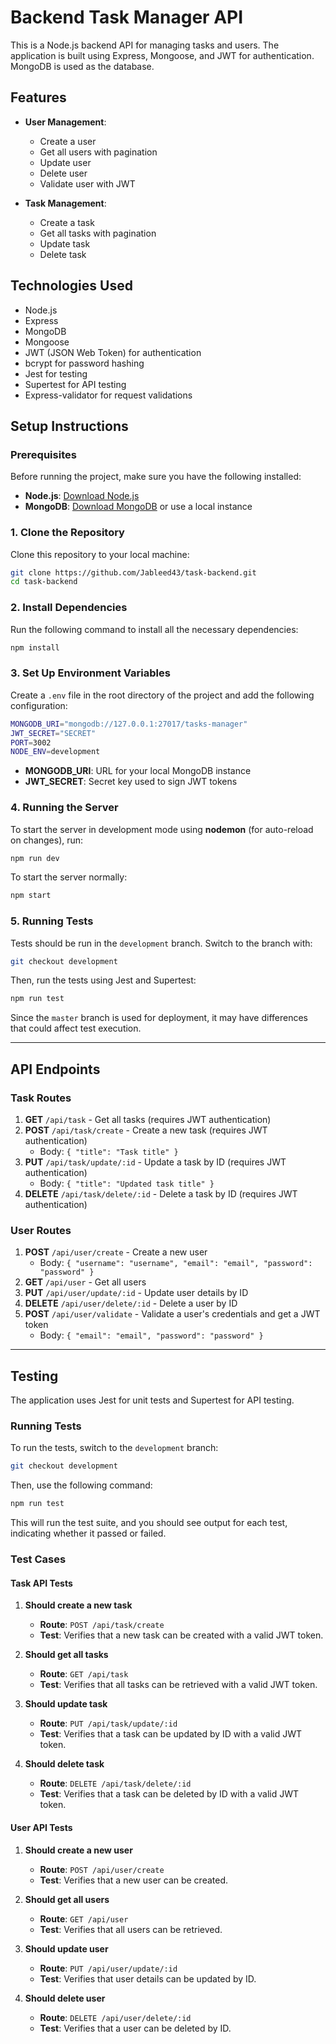 # Backend Task Manager API

This is a Node.js backend API for managing tasks and users. The application is built using Express, Mongoose, and JWT for authentication. MongoDB is used as the database.

## Features

- **User Management**:
  - Create a user
  - Get all users with pagination
  - Update user
  - Delete user
  - Validate user with JWT

- **Task Management**:
  - Create a task
  - Get all tasks with pagination
  - Update task
  - Delete task

## Technologies Used

- Node.js
- Express
- MongoDB
- Mongoose
- JWT (JSON Web Token) for authentication
- bcrypt for password hashing
- Jest for testing
- Supertest for API testing
- Express-validator for request validations

## Setup Instructions

### Prerequisites

Before running the project, make sure you have the following installed:

- **Node.js**: [Download Node.js](https://nodejs.org/)
- **MongoDB**: [Download MongoDB](https://www.mongodb.com/try/download/community) or use a local instance

### 1. Clone the Repository

Clone this repository to your local machine:

```bash
git clone https://github.com/Jableed43/task-backend.git
cd task-backend
```

### 2. Install Dependencies

Run the following command to install all the necessary dependencies:

```bash
npm install
```

### 3. Set Up Environment Variables

Create a `.env` file in the root directory of the project and add the following configuration:

```bash
MONGODB_URI="mongodb://127.0.0.1:27017/tasks-manager"
JWT_SECRET="SECRET"
PORT=3002
NODE_ENV=development
```

- **MONGODB_URI**: URL for your local MongoDB instance
- **JWT_SECRET**: Secret key used to sign JWT tokens

### 4. Running the Server

To start the server in development mode using **nodemon** (for auto-reload on changes), run:

```bash
npm run dev
```

To start the server normally:

```bash
npm start
```

### 5. Running Tests

Tests should be run in the `development` branch. Switch to the branch with:

```bash
git checkout development
```

Then, run the tests using Jest and Supertest:

```bash
npm run test
```

Since the `master` branch is used for deployment, it may have differences that could affect test execution.

---

## API Endpoints

### Task Routes

1. **GET** `/api/task` - Get all tasks (requires JWT authentication)
2. **POST** `/api/task/create` - Create a new task (requires JWT authentication)
   - Body: `{ "title": "Task title" }`
3. **PUT** `/api/task/update/:id` - Update a task by ID (requires JWT authentication)
   - Body: `{ "title": "Updated task title" }`
4. **DELETE** `/api/task/delete/:id` - Delete a task by ID (requires JWT authentication)

### User Routes

1. **POST** `/api/user/create` - Create a new user
   - Body: `{ "username": "username", "email": "email", "password": "password" }`
2. **GET** `/api/user` - Get all users
3. **PUT** `/api/user/update/:id` - Update user details by ID
4. **DELETE** `/api/user/delete/:id` - Delete a user by ID
5. **POST** `/api/user/validate` - Validate a user's credentials and get a JWT token
   - Body: `{ "email": "email", "password": "password" }`

---

## Testing

The application uses Jest for unit tests and Supertest for API testing.

### Running Tests

To run the tests, switch to the `development` branch:

```bash
git checkout development
```

Then, use the following command:

```bash
npm run test
```

This will run the test suite, and you should see output for each test, indicating whether it passed or failed.

### Test Cases

#### Task API Tests

1. **Should create a new task**
   - **Route**: `POST /api/task/create`
   - **Test**: Verifies that a new task can be created with a valid JWT token.

2. **Should get all tasks**
   - **Route**: `GET /api/task`
   - **Test**: Verifies that all tasks can be retrieved with a valid JWT token.

3. **Should update task**
   - **Route**: `PUT /api/task/update/:id`
   - **Test**: Verifies that a task can be updated by ID with a valid JWT token.

4. **Should delete task**
   - **Route**: `DELETE /api/task/delete/:id`
   - **Test**: Verifies that a task can be deleted by ID with a valid JWT token.

#### User API Tests

1. **Should create a new user**
   - **Route**: `POST /api/user/create`
   - **Test**: Verifies that a new user can be created.

2. **Should get all users**
   - **Route**: `GET /api/user`
   - **Test**: Verifies that all users can be retrieved.

3. **Should update user**
   - **Route**: `PUT /api/user/update/:id`
   - **Test**: Verifies that user details can be updated by ID.

4. **Should delete user**
   - **Route**: `DELETE /api/user/delete/:id`
   - **Test**: Verifies that a user can be deleted by ID.
